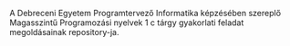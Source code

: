 A Debreceni Egyetem Programtervező Informatika képzésében szereplő Magasszintű Programozási nyelvek 1 c tárgy gyakorlati feladat megoldásainak repository-ja.
